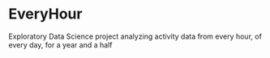 # EveryHour
Exploratory Data Science project analyzing activity data from every hour, of every day, for a year and a half
